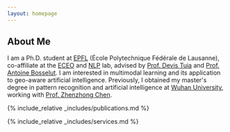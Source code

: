 ```yaml
---
layout: homepage
---
```


## About Me

I am a Ph.D. student at [EPFL](https://www.epfl.ch) (École Polytechnique Fédérale de Lausanne), co-affiliate at the [ECEO](https://www.epfl.ch/labs/eceo/) and [NLP](https://nlp.epfl.ch/) lab, advised by [Prof. Devis Tuia](https://people.epfl.ch/devis.tuia) and [Prof. Antoine Bosselut](https://atcbosselut.github.io/). I am interested in multimodal learning and its application to geo-aware artificial intelligence. Previously, I obtained my master's degree in pattern recognition and artificial intelligence at [Wuhan University](https://www.whu.edu.cn/), working with [Prof. Zhenzhong Chen](https://zhenzhong-chen.github.io/index.html).

{% include_relative _includes/publications.md %}

{% include_relative _includes/services.md %}
